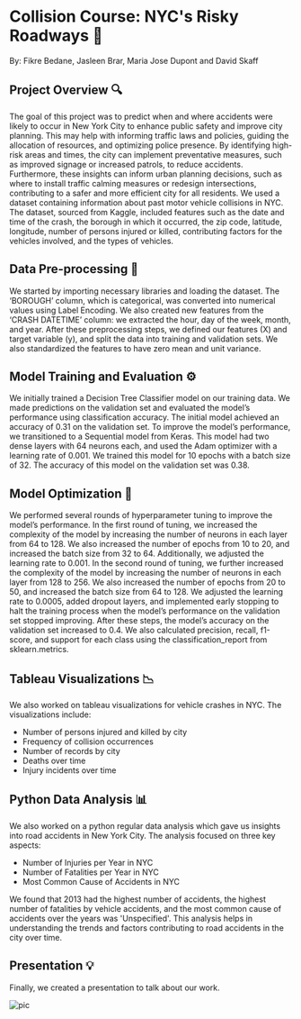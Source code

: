 # Collision Course: NYC's Risky Roadways 🚗
By: Fikre Bedane, Jasleen Brar, Maria Jose Dupont and David Skaff

## Project Overview 🔍
The goal of this project was to predict when and where accidents were likely to occur in New York City to enhance public safety and improve city planning. This may help with informing traffic laws and policies, guiding the allocation of resources, and optimizing police presence. By identifying high-risk areas and times, the city can implement preventative measures, such as improved signage or increased patrols, to reduce accidents. Furthermore, these insights can inform urban planning decisions, such as where to install traffic calming measures or redesign intersections, contributing to a safer and more efficient city for all residents. We used a dataset containing information about past motor vehicle collisions in NYC. The dataset, sourced from Kaggle, included features such as the date and time of the crash, the borough in which it occurred, the zip code, latitude, longitude, number of persons injured or killed, contributing factors for the vehicles involved, and the types of vehicles.

## Data Pre-processing 📑
We started by importing necessary libraries and loading the dataset. The ‘BOROUGH’ column, which is categorical, was converted into numerical values using Label Encoding. We also created new features from the ‘CRASH DATETIME’ column: we extracted the hour, day of the week, month, and year. After these preprocessing steps, we defined our features (X) and target variable (y), and split the data into training and validation sets. We also standardized the features to have zero mean and unit variance.

## Model Training and Evaluation ⚙️
We initially trained a Decision Tree Classifier model on our training data. We made predictions on the validation set and evaluated the model’s performance using classification accuracy. The initial model achieved an accuracy of 0.31 on the validation set. To improve the model’s performance, we transitioned to a Sequential model from Keras. This model had two dense layers with 64 neurons each, and used the Adam optimizer with a learning rate of 0.001. We trained this model for 10 epochs with a batch size of 32. The accuracy of this model on the validation set was 0.38.

## Model Optimization 🔧
We performed several rounds of hyperparameter tuning to improve the model’s performance. In the first round of tuning, we increased the complexity of the model by increasing the number of neurons in each layer from 64 to 128. We also increased the number of epochs from 10 to 20, and increased the batch size from 32 to 64. Additionally, we adjusted the learning rate to 0.001. In the second round of tuning, we further increased the complexity of the model by increasing the number of neurons in each layer from 128 to 256. We also increased the number of epochs from 20 to 50, and increased the batch size from 64 to 128. We adjusted the learning rate to 0.0005, added dropout layers, and implemented early stopping to halt the training process when the model’s performance on the validation set stopped improving. After these steps, the model’s accuracy on the validation set increased to 0.4. We also calculated precision, recall, f1-score, and support for each class using the classification_report from sklearn.metrics.

## Tableau Visualizations 📉
We also worked on tableau visualizations for vehicle crashes in NYC. The visualizations include:
- Number of persons injured and killed by city
- Frequency of collision occurrences
- Number of records by city
- Deaths over time
- Injury incidents over time

## Python Data Analysis 📊
We also worked on a python regular data analysis which gave us insights into road accidents in New York City. The analysis focused on three key aspects:
- Number of Injuries per Year in NYC
- Number of Fatalities per Year in NYC
- Most Common Cause of Accidents in NYC

We found that 2013 had the highest number of accidents, the highest number of fatalities by vehicle accidents, and the most common cause of accidents over the years was 'Unspecified'. This analysis helps in understanding the trends and factors contributing to road accidents in the city over time.

## Presentation 💡
Finally, we created a presentation to talk about our work.


![pic](https://images.unsplash.com/photo-1613042964418-89c800809319?w=800&auto=format&fit=crop&q=60&ixlib=rb-4.0.3&ixid=M3wxMjA3fDB8MHxzZWFyY2h8NXx8Y2FyJTIwY3Jhc2h8ZW58MHwwfDB8fHwy)

